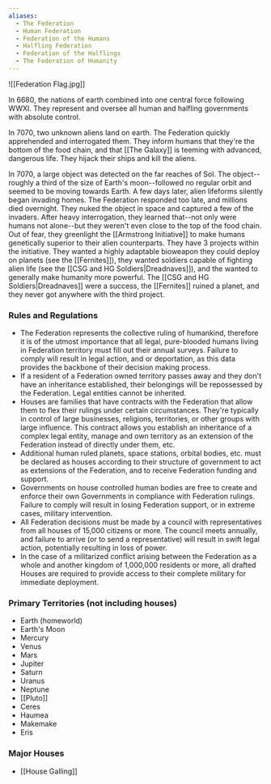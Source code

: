 ```yaml
---
aliases:
  - The Federation
  - Human Federation
  - Federation of the Humans
  - Halfling Federation
  - Federation of the Halflings
  - The Federation of Humanity
---
```

![[Federation Flag.jpg]]

In 6680, the nations of earth combined into one central force following WWXI. They represent and oversee all human and halfling governments with absolute control. 

In 7070, two unknown aliens land on earth. The Federation quickly apprehended and interrogated them. They inform humans that they're the bottom of the food chain, and that [[The Galaxy]] is teeming with advanced, dangerous life. They hijack their ships and kill the aliens. 

In 7070, a large object was detected on the far reaches of Sol. The object--roughly a third of the size of Earth's moon--followed no regular orbit and seemed to be moving towards Earth. A few days later, alien lifeforms silently began invading homes. The Federation responded too late, and millions died overnight. They nuked the object in space and captured a few of the invaders. After heavy interrogation, they learned that--not only were humans not alone--but they weren't even close to the top of the food chain. Out of fear, they greenlight the [[Armstrong Initiative]] to make humans genetically superior to their alien counterparts. They have 3 projects within the initiative. They wanted a highly adaptable bioweapon they could deploy on planets (see the [[Fernites]]), they wanted soldiers capable of fighting alien life (see the [[CSG and HG Soldiers|Dreadnaves]]), and the wanted to generally make humanity more powerful. The [[CSG and HG Soldiers|Dreadnaves]] were a success, the [[Fernites]] ruined a planet, and they never got anywhere with the third project.
### Rules and Regulations
- The Federation represents the collective ruling of humankind, therefore it is of the utmost importance that all legal, pure-blooded humans living in Federation territory must fill out their annual surveys. Failure to comply will result in legal action, and or deportation, as this data provides the backbone of their decision making process. 
- If a resident of a Federation owned territory passes away and they don't have an inheritance established, their belongings will be repossessed by the Federation. Legal entities cannot be inherited. 
- Houses are families that have contracts with the Federation that allow them to flex their rulings under certain circumstances. They're typically in control of large businesses, religions, territories, or other groups with large influence. This contract allows you establish an inheritance of a complex legal entity, manage and own territory as an extension of the Federation instead of directly under them, etc. 
- Additional human ruled planets, space stations, orbital bodies, etc. must be declared as houses according to their structure of government to act as extensions of the Federation, and to receive Federation funding and support. 
- Governments on house controlled human bodies are free to create and enforce their own Governments in compliance with Federation rulings. Failure to comply will result in losing Federation support, or in extreme cases, military intervention. 
- All Federation decisions must be made by a council with representatives from all houses of 15,000 citizens or more. The council meets annually, and failure to arrive (or to send a representative) will result in swift legal action, potentially resulting in loss of power.
- In the case of a militarized conflict arising between the Federation as a whole and another kingdom of 1,000,000 residents or more, all drafted Houses are required to provide access to their complete military for immediate deployment.

### Primary Territories (not including houses)
- Earth (homeworld)
- Earth's Moon
- Mercury
- Venus
- Mars
- Jupiter
- Saturn
- Uranus
- Neptune
- [[Pluto]]
- Ceres
- Haumea
- Makemake
- Eris

### Major Houses
- [[House Galling]]